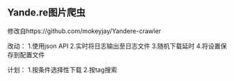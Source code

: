 ## Yande.re图片爬虫

修改自https://github.com/mokeyjay/Yandere-crawler

改动：
1.使用json API
2.实时将日志输出至日志文件
3.随机下载延时
4.将设置保存到配置文件

计划：
1.按条件选择性下载
2.按tag搜索